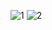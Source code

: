 ![1](https://cloud.githubusercontent.com/assets/16939699/13373811/9931944e-dd97-11e5-9e01-6b5af05891f1.PNG)
![2](https://cloud.githubusercontent.com/assets/16939699/13373810/9930f2fa-dd97-11e5-9228-981e2a3c870b.PNG)
